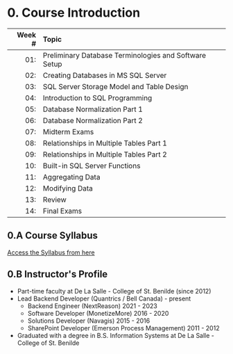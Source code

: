 # 0. Course Introduction

| Week # | Topic |
| ---: | :--- |
| 01: | Preliminary Database Terminologies and Software Setup |
| 02: | Creating Databases in MS SQL Server |
| 03: | SQL Server Storage Model and Table Design |
| 04: | Introduction to SQL Programming |
| 05: | Database Normalization Part 1 |
| 06: | Database Normalization Part 2 |
| 07: | Midterm Exams |
| 08: | Relationships in Multiple Tables Part 1 |
| 09: | Relationships in Multiple Tables Part 2 |
| 10: | Built-in SQL Server Functions |
| 11: | Aggregating Data |
| 12: | Modifying Data |
| 13: | Review |
| 14: | Final Exams |

## 0.A Course Syllabus

[Access the Syllabus from here](https://docs.google.com/document/d/1NGTaQZOZBCvviccqT3EMVrJ2fbyF4eeQ/edit?usp=sharing&ouid=107936262193320332816&rtpof=true&sd=true)

## 0.B Instructor's Profile

- Part-time faculty at De La Salle - College of St. Benilde (since 2012)
- Lead Backend Developer (Quantrics / Bell Canada) - present
  - Backend Engineer (NextReason) 2021 - 2023
  - Software Developer (MonetizeMore) 2016 - 2020
  - Solutions Developer (Navagis) 2015 - 2016
  - SharePoint Developer (Emerson Process Management) 2011 - 2012
- Graduated with a degree in B.S. Information Systems at De La Salle - College of St. Benilde